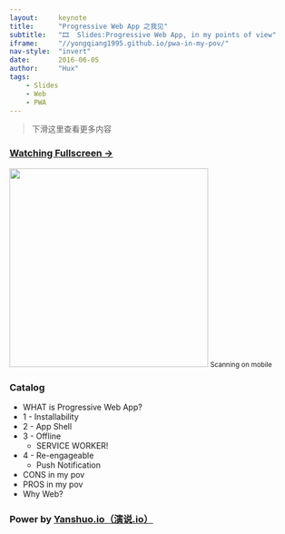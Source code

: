 ```yaml
---
layout:     keynote
title:      "Progressive Web App 之我见"
subtitle:   "🎞  Slides:Progressive Web App, in my points of view"
iframe:     "//yongqiang1995.github.io/pwa-in-my-pov/"
nav-style:  "invert"
date:       2016-06-05
author:     "Hux"
tags:
    - Slides
    - Web
    - PWA
---
```



> 下滑这里查看更多内容

### [Watching Fullscreen →](https://yongqiang1995.github.io/pwa-in-my-pov/)

<div class="visible-md visible-lg">
    <img src="//yongqiang1995.github.io/pwa-in-my-pov/attach/qrcode.png" width="350" />
    <small class="img-hint">Scanning on mobile</small>
</div>


### Catalog

- WHAT is Progressive Web App?
- 1 - Installability
- 2 - App Shell
- 3 - Offline
    - SERVICE WORKER! 
- 4 - Re-engageable
    - Push Notification
- CONS in my pov
- PROS in my pov
- Why Web? 


### Power by [Yanshuo.io（演说.io）](https://yanshuo.io)
